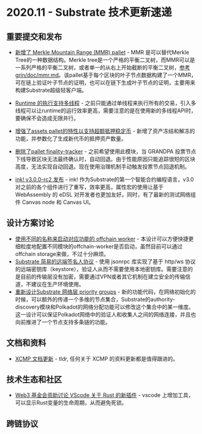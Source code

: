 

# 2020.11 - Substrate 技术更新速递

## 重要提交和发布

* [新增了 Merkle Mountain Range (MMR) pallet](https://github.com/paritytech/substrate/pull/7312) - MMR 是可以替代Merkle Tree的一种数据结构。Merkle tree是一个严格的平衡二叉树，而MMR可以是一系列严格的平衡二叉树，或者单一的从右上开始截断的平衡二叉树，[参考 grin/doc/mmr.md](https://github.com/mimblewimble/grin/blob/master/doc/mmr.md)。该pallet基于每个区块的叶子节点数据构建了一个MMR，可在链上验证叶子节点的证明，也可以在链下生成叶子节点的证明，主要用来构建Substrate超级轻客户端。

* [Runtime 的执行支持多线程](https://github.com/paritytech/substrate/pull/7089) - 之前只能通过单线程来执行所有的交易，引入多线程可以让runtime的运行效率更高，需要注意的是在使用新的多线程API时，要确保不会造成无限并行。

* [增强了assets pallet的特性以支持超额抵押稳定币](https://github.com/paritytech/substrate/pull/7152) - 新增了资产冻结和解冻的功能，并参数化了生成新代币的抵押资产数量。

* [删除了pallet finality-tracker](https://github.com/paritytech/substrate/pull/7228) - 之前希望使用此模块，当 GRANDPA 投票节点下线导致区块无法最终确认时，自动回退。由于性能原因只能追踪很短的区块高度，无法实现自动回退。现在使用治理机制手动触发投票节点回退机制。

* [ink! v3.0.0-rc2 发布](https://github.com/paritytech/ink/releases/tag/v3.0.0-rc2) - ink! 作为Substrate的第一个智能合约编程语言，v3.0对之前的各个组件进行了重写，效率更高，属性宏的使用让基于 WebAssembly 的 eDSL 对开发者也更加友好。同时，有了最新的测试网络组件 Canvas node 和 Canvas UI。

## 设计方案讨论

* [使用不同的名称来启动对应功能的 offchain worker](https://github.com/paritytech/substrate/issues/7323) - 本设计可以方便快捷更细粒度地配置不同模块的offchain-worker是否启动，虽然目前可以通过offchain storage来做，不过十分麻烦。
* [Substrate 简易的远端签名人协议](https://github.com/paritytech/substrate/pull/7365) - 使用 jsonrpc 库实现了基于 http/ws 协议的远端密钥库（keystore），验证人从而不需要使用本地密钥库。需要注意的是目前的传输层没有加密，需要通过VPN或者其它机制在建立安全的传输信道，不建议在生产环境使用。
* [重新设计Substrate 网络层 priority groups](https://github.com/paritytech/substrate/pull/7374) - 新的功能代码，在网络初始化的时候，可以额外的传递一个多维的节点集合，Substrate的authority-discovery模块和Polkadot的网络分配功能可以修改这个集合中的某一维度。这一设计可以保证Polkadot网络中的验证人和收集人之间的网络连接，并且也向前推进了一个节点支持多条链的功能。


## 文档和资料

* [XCMP 文档更新](https://research.web3.foundation/en/latest/polkadot/XCMP/index.html) - tldr, 任何关于 XCMP 的资料更新都是值得跟进的。


## 技术生态和社区

* [Web3 基金会资助讨论 VScode 关于 Rust 的新插件](https://github.com/w3f/General-Grants-Program/pull/352) - vscode 上增加工具，可以显示Rust变量的生命周期，从而避免死锁。


## 跨链协议
